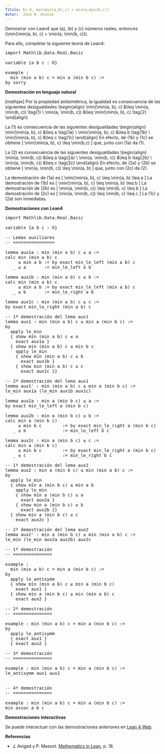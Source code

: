 ```yaml
---
Título: En ℝ, min(min(a,b),c) = min(a,min(b,c))
Autor:  José A. Alonso
---
```


Demostrar con Lean4 que \(a\), \(b\) y \(c\) números reales, entonces \(\min(\min(a, b), c) = \min(a, \min(b, c))\).

Para ello, completar la siguiente teoría de Lean4:

<pre lang="lean">
import Mathlib.Data.Real.Basic

variable {a b c : ℝ}

example :
  min (min a b) c = min a (min b c) :=
by sorry
</pre>
<!--more-->

<b>Demostración en lenguaje natural</b>

[mathjax]
Por la propiedad antisimétrica, la igualdad es consecuencia de las siguientes desigualdades
\begin{align}
   \min(\min(a, b), c) &\leq \min(a, \min(b, c)) \tag{1} \\
   \min(a, \min(b, c)) &\leq \min(\min(a, b), c) \tag{2}
\end{align}

La (1) es consecuencia de las siguientes desigualdades
\begin{align}
   \min(\min(a, b), c) &\leq a \tag{1a} \\
   \min(\min(a, b), c) &\leq b \tag{1b} \\
   \min(\min(a, b), c) &\leq c \tag{1c}
\end{align}
En efecto, de (1b) y (1c) se obtiene
\[ \min(\min(a, b), c) \leq \min(b,c) \]
que, junto con (1a) da (1).

La (2) es consecuencia de las siguientes desigualdades
\begin{align}
   \min(a, \min(b, c)) &\leq a \tag{2a} \\
   \min(a, \min(b, c)) &\leq b \tag{2b} \\
   \min(a, \min(b, c)) &\leq c \tag{2c}
\end{align}
En efecto, de (2a) y (2b) se obtiene
\[ \min(a, \min(b, c)) \leq \min(a, b) \]
que, junto con (2c) da (2).

La demostración de (1a) es
\[ \min(\min(a, b), c) \leq \min(a, b) \leq a \]
La demostración de (1b) es
\[ \min(\min(a, b), c) \leq \min(a, b) \leq b \]
La demostración de (2b) es
\[ \min(a, \min(b, c)) \leq \min(b, c) \leq b \]
La demostración de (2c) es
\[ \min(a, \min(b, c)) \leq \min(b, c) \leq c \]
La (1c) y (2a) son inmediatas.

<b>Demostraciones con Lean4</b>

<pre lang="lean">
import Mathlib.Data.Real.Basic

variable {a b c : ℝ}

-- Lemas auxiliares
-- ================

lemma aux1a : min (min a b) c ≤ a :=
calc min (min a b) c
     ≤ min a b := by exact min_le_left (min a b) c
   _ ≤ a       := min_le_left a b

lemma aux1b : min (min a b) c ≤ b :=
calc min (min a b) c
     ≤ min a b := by exact min_le_left (min a b) c
   _ ≤ b       := min_le_right a b

lemma aux1c : min (min a b) c ≤ c :=
by exact min_le_right (min a b) c

-- 1ª demostración del lema aux1
lemma aux1 : min (min a b) c ≤ min a (min b c) :=
by
  apply le_min
  { show min (min a b) c ≤ a
    exact aux1a }
  { show min (min a b) c ≤ min b c
    apply le_min
    { show min (min a b) c ≤ b
      exact aux1b }
    { show min (min a b) c ≤ c
      exact aux1c }}

-- 2ª demostración del lema aux1
lemma aux1' : min (min a b) c ≤ min a (min b c) :=
le_min aux1a (le_min aux1b aux1c)

lemma aux2a : min a (min b c) ≤ a :=
by exact min_le_left a (min b c)

lemma aux2b : min a (min b c) ≤ b :=
calc min a (min b c)
     ≤ min b c        := by exact min_le_right a (min b c)
   _ ≤ b              := min_le_left b c

lemma aux2c : min a (min b c) ≤ c :=
calc min a (min b c)
     ≤ min b c        := by exact min_le_right a (min b c)
   _ ≤ c              := min_le_right b c

-- 1ª demostración del lema aux2
lemma aux2 : min a (min b c) ≤ min (min a b) c :=
by
  apply le_min
  { show min a (min b c) ≤ min a b
    apply le_min
    { show min a (min b c) ≤ a
      exact aux2a }
    { show min a (min b c) ≤ b
      exact aux2b }}
  { show min a (min b c) ≤ c
    exact aux2c }

-- 2ª demostración del lema aux2
lemma aux2' : min a (min b c) ≤ min (min a b) c :=
le_min (le_min aux2a aux2b) aux2c

-- 1ª demostración
-- ===============

example :
  min (min a b) c = min a (min b c) :=
by
  apply le_antisymm
  { show min (min a b) c ≤ min a (min b c)
    exact aux1 }
  { show min a (min b c) ≤ min (min a b) c
    exact aux2 }

-- 2ª demostración
-- ===============

example : min (min a b) c = min a (min b c) :=
by
  apply le_antisymm
  { exact aux1 }
  { exact aux2 }

-- 3ª demostración
-- ===============

example : min (min a b) c = min a (min b c) :=
le_antisymm aux1 aux2


-- 4ª demostración
-- ===============

example : min (min a b) c = min a (min b c) :=
min_assoc a b c
</pre>

<b>Demostraciones interactivas</b>

Se puede interactuar con las demostraciones anteriores en <a href="https://lean.math.hhu.de/#url=https://raw.githubusercontent.com/jaalonso/Calculemus2/main/src/Asociatividad_del_minimo.lean" rel="noopener noreferrer" target="_blank">Lean 4 Web</a>.

<b>Referencias</b>

<ul>
<li> J. Avigad y P. Massot. <a href="https://bit.ly/3U4UjBk">Mathematics in Lean</a>, p. 18.</li>
</ul>

